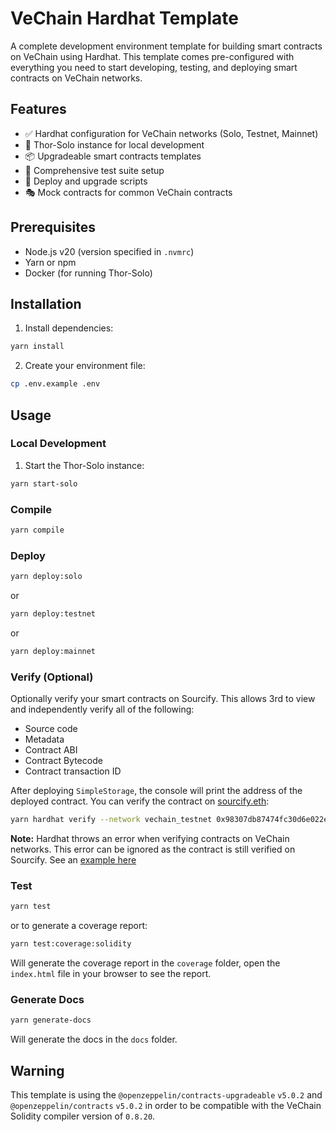 # VeChain Hardhat Template

A complete development environment template for building smart contracts on VeChain using Hardhat. This template comes pre-configured with everything you need to start developing, testing, and deploying smart contracts on VeChain networks.

## Features

- ✅ Hardhat configuration for VeChain networks (Solo, Testnet, Mainnet)
- 🐳 Thor-Solo instance for local development
- 📦 Upgradeable smart contracts templates
- 🧪 Comprehensive test suite setup
- 🔧 Deploy and upgrade scripts
- 🎭 Mock contracts for common VeChain contracts

## Prerequisites

- Node.js v20 (version specified in `.nvmrc`)
- Yarn or npm
- Docker (for running Thor-Solo)

## Installation

1. Install dependencies:

```bash
yarn install
```

2.  Create your environment file:

```bash
cp .env.example .env
```

## Usage

### Local Development

1. Start the Thor-Solo instance:

```bash
yarn start-solo
```

### Compile

```bash
yarn compile
```

### Deploy

```bash
yarn deploy:solo
```

or

```bash
yarn deploy:testnet
```

or

```bash
yarn deploy:mainnet
```

### Verify (Optional)

Optionally verify your smart contracts on Sourcify. This allows 3rd to view and independently verify all of the following:

- Source code
- Metadata
- Contract ABI
- Contract Bytecode
- Contract transaction ID

After deploying `SimpleStorage`, the console will print the address of the deployed contract. You can verify the contract on [sourcify.eth](https://repo.sourcify.dev/select-contract/):

```bash
yarn hardhat verify --network vechain_testnet 0x98307db87474fc30d6e022e2b31f384b134c2c2a
```

**Note:** Hardhat throws an error when verifying contracts on VeChain networks. This error can be ignored as the contract is still verified on Sourcify. See an [example here](https://repo.sourcify.dev/contracts/full_match/100010/0x98307db87474fC30D6E022E2b31f384B134C2c2A/sources/contracts/)

### Test

```bash
yarn test
```

or to generate a coverage report:

```bash
yarn test:coverage:solidity
```

Will generate the coverage report in the `coverage` folder, open the `index.html` file in your browser to see the report.

### Generate Docs

```bash
yarn generate-docs
```

Will generate the docs in the `docs` folder.

## Warning

This template is using the `@openzeppelin/contracts-upgradeable` `v5.0.2` and `@openzeppelin/contracts` `v5.0.2` in order to be compatible with the VeChain Solidity compiler version of `0.8.20`.
